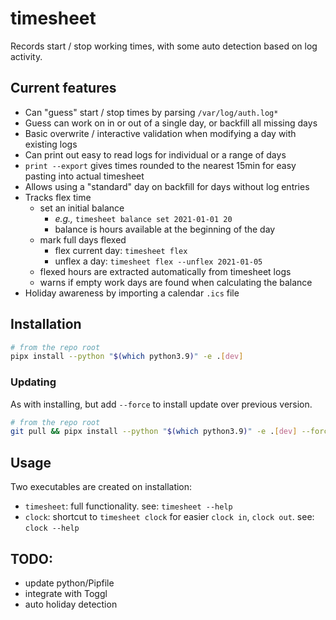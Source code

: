 # timesheet

Records start / stop working times, with some auto detection based on log activity.

## Current features

- Can "guess" start / stop times by parsing `/var/log/auth.log*`
- Guess can work on in or out of a single day, or backfill all missing days
- Basic overwrite / interactive validation when modifying a day with existing logs
- Can print out easy to read logs for individual or a range of days
- `print --export` gives times rounded to the nearest 15min for easy pasting into actual timesheet
- Allows using a "standard" day on backfill for days without log entries
- Tracks flex time
  - set an initial balance
    - _e.g.,_ `timesheet balance set 2021-01-01 20`
    - balance is hours available at the beginning of the day
  - mark full days flexed
    - flex current day: `timesheet flex`
    - unflex a day: `timesheet flex --unflex 2021-01-05`
  - flexed hours are extracted automatically from timesheet logs
  - warns if empty work days are found when calculating the balance
- Holiday awareness by importing a calendar `.ics` file

## Installation

```bash
# from the repo root
pipx install --python "$(which python3.9)" -e .[dev]
```

### Updating

As with installing, but add `--force` to install update over previous version.

```bash
# from the repo root
git pull && pipx install --python "$(which python3.9)" -e .[dev] --force
```

## Usage

Two executables are created on installation:

- `timesheet`: full functionality. see: `timesheet --help`
- `clock`: shortcut to `timesheet clock` for easier `clock in`, `clock out`. see: `clock --help`

## TODO:

- update python/Pipfile
- integrate with Toggl
- auto holiday detection
